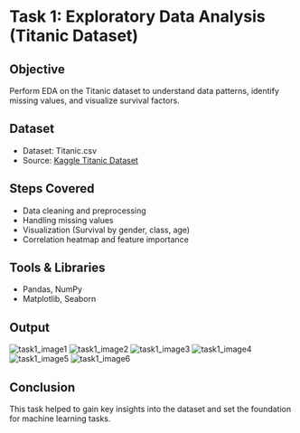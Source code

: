 # Task 1: Exploratory Data Analysis (Titanic Dataset)

## Objective
Perform EDA on the Titanic dataset to understand data patterns, identify missing values, and visualize survival factors.

## Dataset
- Dataset: Titanic.csv
- Source: [Kaggle Titanic Dataset](https://www.kaggle.com/datasets/yasserh/titanic-dataset)

## Steps Covered
- Data cleaning and preprocessing
- Handling missing values
- Visualization (Survival by gender, class, age)
- Correlation heatmap and feature importance

## Tools & Libraries
- Pandas, NumPy
- Matplotlib, Seaborn

## Output
![task1_image1](https://github.com/user-attachments/assets/b47fd73c-7b94-4c6c-9502-989d3c459892)
![task1_image2](https://github.com/user-attachments/assets/35e30715-e23b-49e6-814a-35f1f0099dcb)
![task1_image3](https://github.com/user-attachments/assets/b8aac7cf-18d1-467f-b249-1ae2aa20e712)
![task1_image4](https://github.com/user-attachments/assets/56fc91ee-1dfd-402b-92d1-57c4bd370a6b)
![task1_image5](https://github.com/user-attachments/assets/7366936f-735b-402e-8dcd-787504f35b98)
![task1_image6](https://github.com/user-attachments/assets/fc24e4ce-bd40-4e4b-bc7d-79544bc5d3a5)

## Conclusion
This task helped to gain key insights into the dataset and set the foundation for machine learning tasks.

